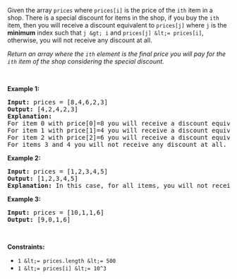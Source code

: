 Given the array `` prices `` where `` prices[i] `` is the price of the `` ith `` item in a shop. There is a special discount for items in the shop, if you buy the `` ith `` item, then you will receive a discount equivalent to `` prices[j] `` where `` j `` is the __minimum__&nbsp;index such that `` j &gt; i `` and `` prices[j] &lt;= prices[i] ``, otherwise, you will not receive any discount at all.

_Return an array where the `` ith `` element is the final price you will pay for the `` ith `` item of the shop considering the special discount._

&nbsp;

__Example 1:__

<pre>
<strong>Input:</strong> prices = [8,4,6,2,3]
<strong>Output:</strong> [4,2,4,2,3]
<strong>Explanation:</strong>&nbsp;
For item 0 with price[0]=8 you will receive a discount equivalent to prices[1]=4, therefore, the final price you will pay is 8 - 4 = 4.&nbsp;
For item 1 with price[1]=4 you will receive a discount equivalent to prices[3]=2, therefore, the final price you will pay is 4 - 2 = 2.&nbsp;
For item 2 with price[2]=6 you will receive a discount equivalent to prices[3]=2, therefore, the final price you will pay is 6 - 2 = 4.&nbsp;
For items 3 and 4 you will not receive any discount at all.
</pre>

__Example 2:__

<pre>
<strong>Input:</strong> prices = [1,2,3,4,5]
<strong>Output:</strong> [1,2,3,4,5]
<strong>Explanation:</strong> In this case, for all items, you will not receive any discount at all.
</pre>

__Example 3:__

<pre>
<strong>Input:</strong> prices = [10,1,1,6]
<strong>Output:</strong> [9,0,1,6]
</pre>

&nbsp;

__Constraints:__

*   `` 1 &lt;= prices.length &lt;= 500 ``
*   `` 1 &lt;= prices[i] &lt;= 10^3 ``